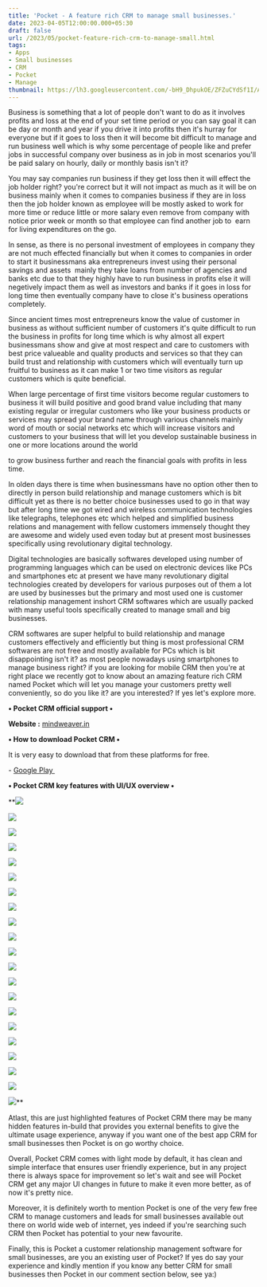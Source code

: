 ```yaml
---
title: 'Pocket - A feature rich CRM to manage small businesses.'
date: 2023-04-05T12:00:00.000+05:30
draft: false
url: /2023/05/pocket-feature-rich-crm-to-manage-small.html
tags: 
- Apps
- Small businesses
- CRM
- Pocket
- Manage
thumbnail: https://lh3.googleusercontent.com/-bH9_DhpukOE/ZFZuCYdSf1I/AAAAAAAAQ_Y/Ztlhrlug71oOTEwuYRxWuxRo6NmLqS_HgCNcBGAsYHQ/s1600/1683385858240830-0.png
---
```


  

Business is something that a lot of people don't want to do as it involves profits and loss at the end of your set time period or you can say goal it can be day or month and year if you drive it into profits then it's hurray for everyone but if it goes to loss then it will become bit difficult to manage and run business well which is why some percentage of people like and prefer jobs in successful company over business as in job in most scenarios you'll be paid salary on hourly, daily or monthly basis isn't it? 

  

You may say companies run business if they get loss then it will effect the job holder right? you're correct but it will not impact as much as it will be on business mainly when it comes to companies business if they are in loss then the job holder known as employee will be mostly asked to work for more time or reduce little or more salary even remove from company with notice prior week or month so that employee can find another job to  earn for living expenditures on the go.

  

In sense, as there is no personal investment of employees in company they are not much effected financially but when it comes to companies in order to start it businessmans aka entrepreneurs invest using their personal savings and assets  mainly they take loans from number of agencies and banks etc due to that they highly have to run business in profits else it will negetively impact them as well as investors and banks if it goes in loss for long time then eventually company have to close it's business operations completely.

  

Since ancient times most entrepreneurs know the value of customer in business as without sufficient number of customers it's quite difficult to run the business in profits for long time which is why almost all expert businessmans show and give at most respect and care to customers with best price valueable and quality products and services so that they can build trust and relationship with customers which will eventually turn up fruitful to business as it can make 1 or two time visitors as regular customers which is quite beneficial.

  

When large percentage of first time visitors become regular customers to business it will build positive and good brand value including that many existing regular or irregular customers who like your business products or services may spread your brand name through various channels mainly word of mouth or social networks etc which will increase visitors and customers to your business that will let you develop sustainable business in one or more locations around the world

to grow business further and reach the financial goals with profits in less time.

  

In olden days there is time when businessmans have no option other then to directly in person build relationship and manage customers which is bit difficult yet as there is no better choice businesses used to go in that way but after long time we got wired and wireless communication technologies like telegraphs, telephones etc which helped and simplified business relations and management with fellow customers immensely thought they are awesome and widely used even today but at present most businesses specifically using revolutionary digital technology.

  

Digital technologies are basically softwares developed using number of programming languages which can be used on electronic devices like PCs and smartphones etc at present we have many revolutionary digital technologies created by developers for various purposes out of them a lot are used by businesses but the primary and most used one is customer relationship management inshort CRM softwares which are usually packed with many useful tools specifically created to manage small and big businesses.

  

CRM softwares are super helpful to build relationship and manage customers effectively and efficiently but thing is most professional CRM softwares are not free and mostly available for PCs which is bit disappointing isn't it? as most people nowadays using smartphones to manage business right? if you are looking for mobile CRM then you're at right place we recently got to know about an amazing feature rich CRM named Pocket which will let you manage your customers pretty well conveniently, so do you like it? are you interested? If yes let's explore more.

  

**• Pocket CRM official support •**

  

**Website :** [mindweaver.in](http://mindweaver.in)

  

**• How to download Pocket CRM •**

It is very easy to download that from these platforms for free.

  

\- [Google Play ](https://play.google.com/store/apps/details?id=com.mindweaver.pocketcrm)

**• Pocket CRM key features with UI/UX overview •**

 **![](https://blogger.googleusercontent.com/img/a/AVvXsEgS1T42g3Lv-Te5ANaaezkzwOeR6tMPBtGQm6DcjGT9BX1hmQPPtDFgR5bAtLccrSHGgm_Q30VchvqwIfy397aFUR02DPgA42sSfUYEplPGLw0pZrCbbjDlemI6a5_dfd0ie_ytKkRiXuofaZbtWbGtMvowNPzysD-LiRKe5DKhmGBAujgJuB1VrpB_5w) 

 ![](https://blogger.googleusercontent.com/img/a/AVvXsEjMiGyfZuZjvjyUoMbWcryPv6upDDlDpIQxUE3D3dEMqxaQxZFue9DPv0vO9CQ0rAFHCu7-90fR5kNQNM816g-PdbSWu9k9I8jXns0N4wj8LFFFFxqqOF4SC4D2Bj_ZedQnGBlzhRhjis5wtyy-ok2CS2IIxuTXfKDM8gq3XY2Tv7CLDRmCzkPCx4OQCQ) 

  

 ![](https://blogger.googleusercontent.com/img/a/AVvXsEiMqgdmJL6zZsWTQZSQu8TLTV2ypGc0cJl2iy-seEwRCT3NBs9pNssXI3EXNz8Pc9SEDUPfuK6DU0fR6-TraD_F9XiFNUayj9UM89wCuX-EZUl_f4b5u9VwsESFRf5iOPTB7sUxXgzTiPCbnF6gKiC1zjDV4n2vryvi7He_kV3jDuaHjoyTsqa0H1VeUg) 

 ![](https://blogger.googleusercontent.com/img/a/AVvXsEikFYHQuFppMmzUCNUUXBFyCqZ-q_KQ4fyxY4rYjCaQhxXOlGpC84R0Txh7AGrKXpyJ1i7KDtK0SYsIBVzAKdmH99KdKxu1430-8VYooHKEwYUqcFbRTtD_80aUZjTi0fRBhdomOTIWW0lt23nGgu_s_kfk_9hl7xKv-9P5fOMJeIfAPlsjZ100DeNlVQ) 

 ![](https://blogger.googleusercontent.com/img/a/AVvXsEi7R5rAELZ3puJgfmSukoMIt6rFYLH5Cb1g9b5xXZz2ZfN49cvBEHvEaEViYtm_-0rUQ-4TgacbMpjB7Y97nCiC88_zxitYuDENdf9wXLkZUOaGbIb_pGa6FjCfjVzlWpUZxIPpA4o3LIrA3g4w01k_GOe-JVhd0jC7vnK6pPS4TWxrliunKn6JUq8Ltw) 

 ![](https://blogger.googleusercontent.com/img/a/AVvXsEhbYRa3nASPM1Hui7Xnh58wn1TTl1VFHF1Z5QI2ZAtcflfmKC9XAk4XfjHXjcOiCrS4hUugt4ZFY0UxEKLiTrBn4B6B158jAL6LF_JRZ68exKRlqMRz8pWk--qxI5CNuDZUil94W2FY6vbSYyP6e3auzRXmi43-cXkLbrT000C3nGVfaiCAKMbdZFC8tQ) 

 ![](https://blogger.googleusercontent.com/img/a/AVvXsEhKcGMyhOfH4CqsFg3-Uer4B1GzMBgbeowpxR74Fc2pHd20MHxKSZtWJFaab8t8vrahRj__4W7qzJAgZ-5EC2_C0Q7BYvrZ8R5z6kFWWcgagbotsw1diFUN_Zz02ar6k7F-acJCNLPjp7nCdhB3SIVJVANXe8fKaz1x0ZR4Q_t83dpjvncFLhRKaZ-qUA) 

 ![](https://blogger.googleusercontent.com/img/a/AVvXsEgW7wqVlr-WtlvqBPkEsOy_lY6xfhfAEj4feR9icYeqkzdk9_iYjXZysfl-1sxumAjP5eWPI6J8gS6yMkxbOQhtIoLvdVyeotHUzRWEiOxcXdLSK-DLT0Ow7D7wj_lCY6FZH29k9bTzmGLRkwyw27HJy7p1y57aRjpZ0jLmzUzZAyBHJFLZgZ041KfDAw) 

 ![](https://blogger.googleusercontent.com/img/a/AVvXsEgI2-Q7ohkBahTHUPtab3OoHD_Bq-yo7yVF5pShrjgICTKqP5CEdsFJ0g0Qem3USW-N-TG8HFleVJAh38_29u3qn8cf4iBxMf5OAv0HnTyRFby5DItqfdav_pX4_dI0zrGZlDQ-ek8ojt8x4zMJRJPZoTGSJVj6xHJEYGOMT8cSSSfm3SsgqtwdtFIuPw) 

 ![](https://blogger.googleusercontent.com/img/a/AVvXsEjwTd61Ab8rCIFc8a3FvjzxAeiRQtszSJZpzw_R0jfmQkMRL6R5hWJ9y1mMDEd8bGCQNKai5yCSrqo3cGFu1g1tYkNKPR-Re9kLEHnxIwCKL-YAHRFTR8MZ7YTuBPLcBvTda_4bpmb-YD7BT-3Io8LTwGNEb4Znaxc0JadpJs6CdO3LnYnOUn_ZP0_RjQ) 

 ![](https://blogger.googleusercontent.com/img/a/AVvXsEijY4jOSHmPD9Dk-psmj5tVu4IcXboBLtXkaH_qJwodZGZtyiV3_a2EoenvpKQnNGY9jUFSSDFhWWyyqwcp3rSBDU5ktqpiOSwgRJMmFssl0ry-8TpYGKS6yGUWR7yB0WAaPc5uz0S7mtoH5YJ3kuXeHBMqd_fLvChMGXQz2lJfVRmYsCN3fQhXTFj7ZQ) 

 ![](https://blogger.googleusercontent.com/img/a/AVvXsEin3ZYZvxxpQYbr8Z2MV0serQYni5A2IbcCkmuQio0zCpGsq9tEhEMUGNPYLNWvmhJsbx05hk-CBozC71GZXXNSHfCZL3uQBNnxHgyDrTjk-WCdv3qszVnBY5Ahrrm7zVtOHaaqZ8S7qhpIte8fEZZeYG6xUF4F2vyysknnLZQqaQrjtHrXzgYlSOQ_VQ) 

 ![](https://blogger.googleusercontent.com/img/a/AVvXsEhDJjLPHNKX0PZyvuOExqjyPi9GnZHeHmXUlnM9hX0OpD8Ljnl_0V2nmg-5YZPWUrY5WCqt7epYKA-DMGnTWarVK-djr5eAG2BeJLGzxZQFzTlcV3piOM7zx1QJHf41F65EYWchIcp1maFv7maa5OF-q72I_FGd9tifbw2eGsE_8pFCGFPQyfQ9IY27DA) 

 ![](https://blogger.googleusercontent.com/img/a/AVvXsEi-4xYvViBAROxpFSTEWA5iZAbGWMwNJDYypVuMqQwcsMFgq1uc5pOQXDV438WhiRuGRDADtXrWYc4MFobJtHVPy9KyVySbDp1xWoiHrxsyNpgR4mnHsqSPOMHGF0JBbzDnnKfEnZGCdDRjOL34U6-vEtajz7le8p-5d9od_n2g-jBJe7zMbkSdXAJNyA) 

 ![](https://blogger.googleusercontent.com/img/a/AVvXsEi9JVjDzjTqaxLmMApzo-bMPU0cqf5wYSoUizxXerz6H40jBHSENblaJM7QCOphT8sRapv7caBU5ercDLKkjKaAfPTJtwn6hvVDeeR7_JoxES3Ao-lxo-VcJNQc6h7OyVKhghLSxoc286nglkVRCYdWO-iV9Y9wf0jV4NP_E0ra1VnJsZUvrKQPfkd36g) 

 ![](https://blogger.googleusercontent.com/img/a/AVvXsEhjE-ldYPCwIfYvRFXzolMaaejrYB0NCQ8KeFoz_LyrJTdHS6qsxiDCIl6Ch58vATEpdB4whArQ2HiyVOlvhAjEGXGJaAEIY6aqjNUZuto1HP1ML_n9yEsAZ6VBB7TPD-NQENVGqUWLEU4ieUZpwGIzhHBcOLZCHMonRRyv7BYQ1klcFCNwisgQDkbChA) 

 ![](https://blogger.googleusercontent.com/img/a/AVvXsEj_jrJ7IId-clNbzGwEYxqEtij2QQ_cXo7-4k5pb5HxoU0mcOXW5-6hlQQwi75rTetqF85tquwGrK10zSYQDAS_aDrS1GOUmS6V4QWB6DxPgdxiiqCm_Hws_UR7bNp0IZy4ZLbaBgBqRBrqKCCviwDXVmH5I1E_RehGi0RNsydb-dNT-GQQu0dsyxvemA) 

 ![](https://blogger.googleusercontent.com/img/a/AVvXsEijtDzMJptzRSBOJmwpjNtw-mG0SrOkd4y2x71V1F-5VhxMIyvXFj_93hp2HNK2WIxd4XYAvKdFG-JsNiplUX7kdxKU_ZWgEutaJvWZUxJ_ErJZ3pjsWn73EZSWqeluHBoN6eyCLeGPDNp7vaVdvM-G7_nZDjroZzTuO4vmsNbEfTwZHdedXV_oxr4jJg) 

 ![](https://blogger.googleusercontent.com/img/a/AVvXsEhR2UDB4bDJLt3g3oqcZ_qVhufvPoaYxIwUMnSmAUxOPdRsRjp__-zIuGdxO-FRAfv_fvT7FpYl1ezcQsn9UHFl7bzs2AL7xDdWS9T1o__oIf7to7Sm7c2Hr5aa8cxoFJs7OZByj6SzByMoRyJvN8_kn6IlpJy-0bRVfapxv9058NVCIVqeVUvkfZOXZA) 

 ![](https://blogger.googleusercontent.com/img/a/AVvXsEitGAmiboxlJv7LxrdgK7GVjGcbE_O0EBidsZKKeuV05KX9y4rylc14GMEYk_iNwyaGhhw9Y3hsgdy5sgdrPhWvIXVbuYxcDySUg6elOIM-txv32YZrOAAZ_7SNoshH89ThgP1d29DPULWu9zkwBwPjrgT-1jpS87_jfXZjHkpHWP_NCvOwU2idkzY3OA) 

 ![](https://blogger.googleusercontent.com/img/a/AVvXsEi26iurMPlaA6sdVPfdl8ABeXBWlR_hk4vWmgV2EJ2kmPApmqazObeJ2KMp4YXulqRfmcG2-1PAj5INXWbptCBZ8xnY-2Bk60QCxrNKrQWFwwpc_cTNVgrRU5cABvOB5MXYpqCRe1n_WeW5aXipWWXMmzXGUHkI0EWmKLOrkzDBJwpIOkMh7Qh_Ss5dPw)** 

Atlast, this are just highlighted features of Pocket CRM there may be many hidden features in-build that provides you external benefits to give the ultimate usage experience, anyway if you want one of the best app CRM for small businesses then Pocket is on go worthy choice.

  

Overall, Pocket CRM comes with light mode by default, it has clean and simple interface that ensures user friendly experience, but in any project there is always space for improvement so let's wait and see will Pocket CRM get any major UI changes in future to make it even more better, as of now it's pretty nice.

  

Moreover, it is definitely worth to mention Pocket is one of the very few free CRM to manage customers and leads for small businesses available out there on world wide web of internet, yes indeed if you're searching such CRM then Pocket has potential to your new favourite.

  

Finally, this is Pocket a customer relationship management software for small businesses, are you an existing user of Pocket? If yes do say your experience and kindly mention if you know any better CRM for small businesses then Pocket in our comment section below, see ya:)